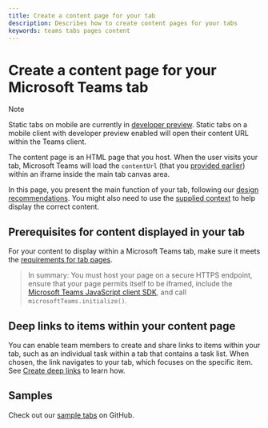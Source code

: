 ```yaml
---
title: Create a content page for your tab
description: Describes how to create content pages for your tabs
keywords: teams tabs pages content
---
```


# Create a content page for your Microsoft Teams tab

> [!Note]
> Static tabs on mobile are currently in [developer preview](~/resources/dev-preview/developer-preview-intro.md). Static tabs on a mobile client with developer preview enabled will open their content URL within the Teams client.

The content page is an HTML page that you host. When the user visits your tab, Microsoft Teams will load the `contentUrl` (that you [provided earlier](~/concepts/tabs/tabs-configuration.md)) within an iframe inside the main tab canvas area.

In this page, you present the main function of your tab, following our [design recommendations](~/get-started/design.md#designing-a-great-tab). You might also need to use the [supplied context](~/concepts/tabs/tabs-context.md) to help display the correct content.

## Prerequisites for content displayed in your tab

For your content to display within a Microsoft Teams tab, make sure it meets the [requirements for tab pages](~/resources/general/requirements.md).

>In summary: You must host your page on a secure HTTPS endpoint, ensure that your page permits itself to be iframed, include the [Microsoft Teams JavaScript client SDK](/javascript/api/overview/msteams-client), and call `microsoftTeams.initialize()`.

## Deep links to items within your content page

You can enable team members to create and share links to items within your tab, such as an individual task within a tab that contains a task list. When chosen, the link navigates to your tab, which focuses on the specific item. See [Create deep links](~/concepts/deep-links.md) to learn how.

## Samples

Check out our [sample tabs](~/samples/code-samples.md) on GitHub.
